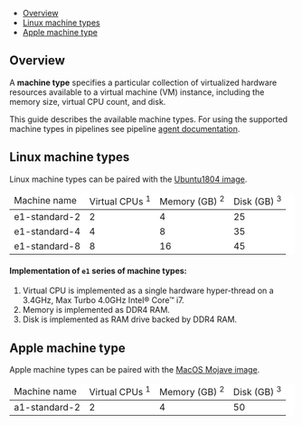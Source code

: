 
* [Overview](#overview)
* [Linux machine types](#linux-machine-types)
* [Apple machine type](#apple-machine-type)

## Overview

A **machine type** specifies a particular collection of virtualized
hardware resources available to a virtual machine (VM) instance,
including the memory size, virtual CPU count, and disk.

This guide describes the available machine types. For using the supported
machine types in pipelines see pipeline [agent documentation][agent].

## Linux machine types

Linux machine types can be paired with the [Ubuntu1804 image][ubuntu1804].

<table style="background-color: rgb(255, 255, 255);">
<thead>
<tr>
	<td>
		 Machine name
	</td>
	<td>
		 Virtual CPUs <sup>1</sup>
	</td>
	<td>
		 Memory (GB) <sup>2</sup>
	</td>
	<td>
		 Disk (GB) <sup>3</sup>
	</td>
</tr>
</thead>
<tbody>
<tr>
	<td>
		 e1-standard-2
	</td>
	<td>
		 2
	</td>
	<td>
		 4
	</td>
	<td>
		 25
	</td>
</tr>
<tr>
	<td>
		 e1-standard-4
	</td>
	<td>
		 4
	</td>
	<td>
		 8
	</td>
	<td>
		 35
	</td>
</tr>
<tr>
	<td>
		 e1-standard-8
	</td>
	<td>
		 8
	</td>
	<td>
		 16
	</td>
	<td>
		 45
	</td>
</tr>
</tbody>
</table>

####  Implementation of `e1` series of machine types:

1.  Virtual CPU is implemented as a single hardware hyper-thread on a
    3.4GHz, Max Turbo 4.0GHz Intel® Core™ i7.
2.  Memory is implemented as DDR4 RAM.
3.  Disk is implemented as RAM drive backed by DDR4 RAM.

## Apple machine type

Apple machine types can be paired with the [MacOS Mojave image][macos-mojave].

<table style="background-color: rgb(255, 255, 255);">
<thead>
<tr>
	<td>
		 Machine name
	</td>
	<td>
		 Virtual CPUs <sup>1</sup>
	</td>
	<td>
		 Memory (GB) <sup>2</sup>
	</td>
	<td>
		 Disk (GB) <sup>3</sup>
	</td>
</tr>
</thead>
<tbody>
<tr>
	<td>
		 a1-standard-2
	</td>
	<td>
		 2
	</td>
	<td>
		 4
	</td>
	<td>
		 50
	</td>
</tr>
</tbody>
</table>

[agent]: https://docs.semaphoreci.com/article/50-pipeline-yaml#agent
[ubuntu1804]: https://docs.semaphoreci.com/article/32-ubuntu-1804-image
[macos-mojave]: https://docs.semaphoreci.com/article/120-macos-mojave-image
